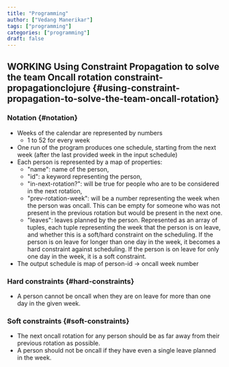 ```yaml
---
title: "Programming"
author: ["Vedang Manerikar"]
tags: ["programming"]
categories: ["programming"]
draft: false
---
```


## <span class="org-todo todo WORKING">WORKING</span> Using Constraint Propagation to solve the team Oncall rotation <span class="tag"><span class="constraint_propagation">constraint-propagation</span><span class="clojure">clojure</span></span> {#using-constraint-propagation-to-solve-the-team-oncall-rotation}


### Notation {#notation}

-   Weeks of the calendar are represented by numbers
    -   1 to 52 for every week
-   One run of the program produces one schedule, starting from the next week (after the last provided week in the input schedule)
-   Each person is represented by a map of properties:
    -   "name": name of the person,
    -   "id": a keyword representing the person,
    -   "in-next-rotation?": will be true for people who are to be considered in the next rotation,
    -   "prev-rotation-week": will be a number representing the week when the person was oncall. This can be empty for someone who was not present in the previous rotation but would be present in the next one.
    -   "leaves": leaves planned by the person. Represented as an array of tuples, each tuple representing the week that the person is on leave, and whether this is a soft/hard constraint on the scheduling. If the person is on leave for longer than one day in the week, it becomes a hard constraint against scheduling. If the person is on leave for only one day in the week, it is a soft constraint.
-   The output schedule is map of person-id -&gt; oncall week number


### Hard constraints {#hard-constraints}

-   A person cannot be oncall when they are on leave for more than one day in the given week.


### Soft constraints {#soft-constraints}

-   The next oncall rotation for any person should be as far away from their previous rotation as possible.
-   A person should not be oncall if they have even a single leave planned in the week.
